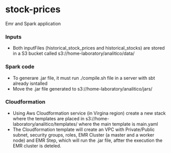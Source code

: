 
# stock-prices
Emr and Spark application


### Inputs
  * Both inputFiles (historical_stock_prices and historical_stocks) are stored in a S3 bucket called s3://home-laboratory/analitico/data/


### Spark code
 * To generare .jar file, it must run ./compile.sh file in a server with sbt already isntalled
 * Move the .jar file generated to s3://home-laboratory/analitico/jars/


### Cloudformation
  *  Using Aws Cloudformation service (in Virgina region) create a new stack where the templates are placed in s3://home-laboratory/analitico/templates/ where the main template is main.yaml
  *  The Cloudformation template will create an VPC with Private/Public subnet, security groups, roles, EMR Cluster (a master and a worker node) and EMR Step, which will run the .jar file, aftter the execution the EMR cluster is deteled.
